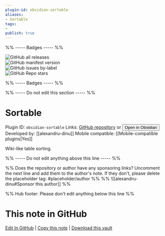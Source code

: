 ```yaml
---
plugin-id: obsidian-sortable
aliases:
- Sortable
tags: 
- 
publish: true
---
```


%% ----- Badges ----- %%

![GitHub all releases](https://img.shields.io/github/downloads/alexandru-dinu/obsidian-sortable/total?color=573E7A&logo=github&style=for-the-badge)   
![GitHub manifest version](https://img.shields.io/github/manifest-json/v/alexandru-dinu/obsidian-sortable?color=573E7A&logo=github&style=for-the-badge)   
![GitHub issues by-label](https://img.shields.io/github/issues/alexandru-dinu/obsidian-sortable/help%20wanted?color=573E7A&logo=github&style=for-the-badge)   
![GitHub Repo stars](https://img.shields.io/github/stars/alexandru-dinu/obsidian-sortable?color=573E7A&logo=github&style=for-the-badge)

%% ----- Badges ----- %%

%% ----- Do not edit this section ----- %%

# Sortable

Plugin ID: `obsidian-sortable`
Links: [GitHub repository](https://github.com/alexandru-dinu/obsidian-sortable) or [<button id=HH>Open in Obsidian</button>](obsidian://goto-plugin?id=obsidian-sortable)
Developed by: [[alexandru-dinu]]
Mobile compatible: [[Mobile-compatible plugins|Yes]]

Wiki-like table sorting.

%% ----- Do not edit anything above this line ----- %% 

%% Does the repository or author have any sponsoring links? Uncomment the next line and add them to the author's note. If they don't, please delete the placeholder tag: #placeholder/author %%
%% ![[alexandru-dinu#Sponsor this author]] %%

%% Hub footer: Please don't edit anything below this line %%

# This note in GitHub

<span class="git-footer">[Edit In GitHub](https://github.dev/obsidian-community/obsidian-hub/blob/main/02%20-%20Community%20Expansions/02.05%20All%20Community%20Expansions/Plugins/obsidian-sortable.md "git-hub-edit-note") | [Copy this note](https://raw.githubusercontent.com/obsidian-community/obsidian-hub/main/02%20-%20Community%20Expansions/02.05%20All%20Community%20Expansions/Plugins/obsidian-sortable.md "git-hub-copy-note") | [Download this vault](https://github.com/obsidian-community/obsidian-hub/archive/refs/heads/main.zip "git-hub-download-vault") </span>
